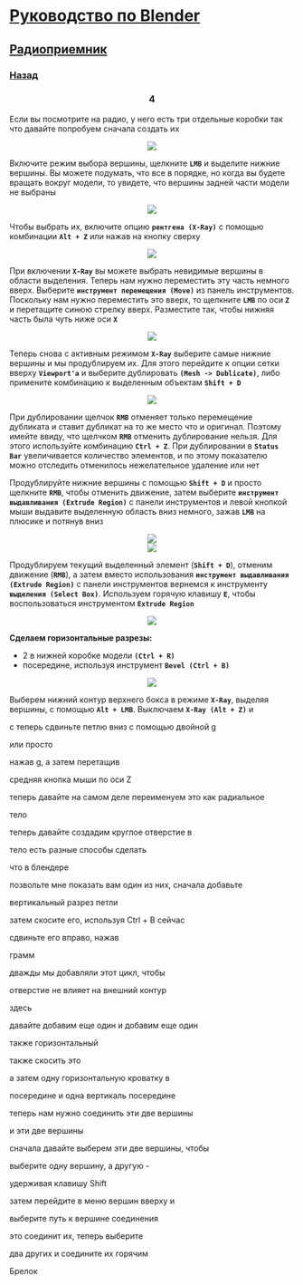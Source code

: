 # [Руководство по Blender](../tutorials.md)

## [Радиоприемник](radio_00.md)
### [Назад](radio_03.md)

### <center> 4 </center>

Если вы посмотрите на радио, у него есть три отдельные коробки так что давайте попробуем сначала создать их

<center><img src="img/radio_043.png"></center>

Включите режим выбора вершины, щелкните **`LMB`**  и выделите нижние вершины. Вы можете подумать, что все в порядке, но когда вы будете вращать вокруг модели, то увидете, что вершины задней части модели не выбраны

<center><img src="img/radio_044.png"></center>

Чтобы выбрать их, включите опцию **`рентгена (X-Ray)`** с помощью комбинации **`Alt + Z`** или нажав на кнопку сверху

<center><img src="img/radio_045.png"></center>

При включении **`X-Ray`** вы можете выбрать невидимые вершины в области выделения. Теперь нам нужно переместить эту часть немного вверх. Выберите **`инструмент перемещения (Move)`** из панель инструментов. Поскольку нам нужно переместить это вверх, то щелкните **`LMB`** по оси **`Z`** и перетащите синюю стрелку вверх. Разместите так, чтобы нижняя часть была чуть ниже оси **`X`**

<center><img src="img/radio_046.png"></center>

Теперь снова с активным режимом **`X-Ray`** выберите
самые нижние вершины и мы продублируем их. Для этого перейдите к опции сетки вверху **`Viewport'а`** и выберите дублировать **`(Mesh -> Dublicate)`**, либо примените комбинацию к выделенным объектам **`Shift + D`**

<center><img src="img/radio_047.png"></center>

При дублировании щелчок **`RMB`** отменяет только перемещение дубликата и ставит дубликат на то же место что и оригинал. Поэтому имейте ввиду, что щелчком **`RMB`** отменить дублирование нельзя. Для этого используйте комбинацию **`Ctrl + Z`**. При дублировании в **`Status Bar`** увеличивается количество элементов, и по этому показателю можно отследить отменилось нежелательное удаление или нет

Продублируйте нижние вершины с помощью **`Shift + D`** и просто щелкните **`RMB`**, чтобы отменить движение, затем выберите **`инструмент выдавливания (Extrude Region)`** с панели инструментов и левой кнопкой мыши выдавите выделенную область вниз немного, зажав **`LMB`** на плюсике и потянув вниз

<center><img src="img/radio_048.png"></center>
<center><img src="img/radio_049.png"></center>

Продублируем текущий выделенный элемент (**`Shift + D`**), отменим движение (**`RMB`**), а затем вместо использования **`инструмент выдавливания (Extrude Region)`** с панели инструментов вернемся к инструменту **`выделения (Select Box)`**. Используем горячую клавишу **`E`**, чтобы воспользоваться инструментом **`Extrude Region`**

<center><img src="img/radio_050.png"></center>

**Сделаем горизонтальныe разрезы:** 
- 2 в нижней коробке модели **`(Ctrl + R)`**
- посередине, используя инструмент **`Bevel (Ctrl + B)`**

<center><img src="img/radio_051.png"></center>

Выберем нижний контур верхнего бокса в режиме **`X-Ray`**, выделяя вершины, с помощью **`Alt + LMB`**. Выключаем **`X-Ray (Alt + Z)`** и 

c теперь сдвиньте петлю вниз с помощью двойной g

или просто

нажав g, а затем перетащив

средняя кнопка мыши по оси Z

теперь давайте на самом деле переименуем это как радиальное

тело

теперь давайте создадим круглое отверстие в

тело есть разные способы сделать

что в блендере

позвольте мне показать вам один из них, сначала добавьте

вертикальный разрез петли

затем скосите его, используя Ctrl + B сейчас

сдвиньте его вправо, нажав

грамм

дважды мы добавляли этот цикл, чтобы

отверстие не влияет на внешний контур

здесь

давайте добавим еще один и добавим еще один

также горизонтальный

также скосить это

а затем одну горизонтальную кроватку в

посередине и одна вертикаль посередине

теперь нам нужно соединить эти две вершины

и эти две вершины

сначала давайте выберем эти две вершины, чтобы

выберите одну вершину, а другую -

удерживая клавишу Shift

затем перейдите в меню вершин вверху и

выберите путь к вершине соединения

это соединит их, теперь выберите

два других и соедините их горячим

Брелок


